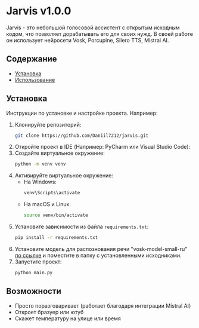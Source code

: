 # Jarvis v1.0.0

Jarvis - это небольшой голосовой ассистент с открытым исходным кодом, что позволяет дорабатывать его для своих нужд. В своей работе он использует нейросети Vosk, Porcupine, Silero TTS, Mistral AI.

## Содержание

- [Установка](#установка)
- [Использование](#использование)

## Установка

Инструкции по установке и настройке проекта. Например:

1. Клонируйте репозиторий:
    ```bash
    git clone https://github.com/Daniil7212/jarvis.git
    ```
2. Откройте проект в IDE (Например: PyCharm или Visual Studio Code):
3. Создайте виртуальное окружение:
    ```bash
    python -m venv venv
    ```
4. Активируйте виртуальное окружение:
    - На Windows:
        ```bash
        venv\Scripts\activate
        ```
    - На macOS и Linux:
        ```bash
        source venv/bin/activate
        ```
5. Установите зависимости из файла `requirements.txt`:
    ```bash
    pip install -r requirements.txt
    ```
6. Установите модель для распознования речи "vosk-model-small-ru" [по ссылке](https://github.com/alphacep/vosk-space/blob/master/models.md) и поместите в папку с установленными исходниками.
7. Запустите проект:
    ```bash
    python main.py
    ```

## Возможности

- Просто поразговаривает (работает благодаря интеграции Mistral AI)
- Откроет бразуер или ютуб
- Скажет температуру на улице или время
